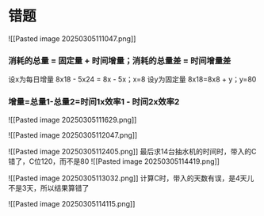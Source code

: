 
# 错题

![[Pasted image 20250305111047.png]]
### 消耗的总量 = 固定量 + 时间增量；消耗的总量差 = 时间增量差
设x为每日增量
8x18 - 5x24 = 8x - 5x；x=8
设y为固定量
8x18=8x8 + y；y=80

### 增量=总量1-总量2=时间1x效率1 - 时间2x效率2

![[Pasted image 20250305111629.png]]

![[Pasted image 20250305112047.png]]

![[Pasted image 20250305112405.png]]
最后求14台抽水机的时间时，带入的C错了，C位120，而不是80
![[Pasted image 20250305114419.png]]


![[Pasted image 20250305113032.png]]
计算C时，带入的天数有误，是4天儿不是3天，所以结果算错了

![[Pasted image 20250305114115.png]]